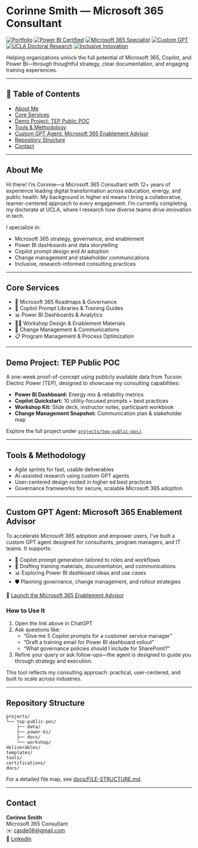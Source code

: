 # Corinne Smith — Microsoft 365 Consultant

[![Portfolio](https://img.shields.io/badge/Portfolio-Consulting%20Projects-blue)](https://github.com/csmith3051/m365-consulting-portfolio)
[![Power BI Certified](https://img.shields.io/badge/Power%20BI-DataCamp%20Certified-green)](https://www.datacamp.com)
[![Microsoft 365 Specialist](https://img.shields.io/badge/Microsoft%20365-Specialist-orange)](https://learn.microsoft.com)
[![Custom GPT](https://img.shields.io/badge/Custom%20GPT-M365%20Enablement%20Advisor-blueviolet)](https://chatgpt.com/g/g-689d345b71d0819184d2fa9c40af85d5-microsoft-365-strategy-advisor)
[![UCLA Doctoral Research](https://img.shields.io/badge/UCLA-Ed.D.%20Candidate-lightgrey)](https://www.ucla.edu)
[![Inclusive Innovation](https://img.shields.io/badge/Approach-Inclusive%20%26%20Research--Driven-purple)](#)

Helping organizations unlock the full potential of Microsoft 365, Copilot, and Power BI—through thoughtful strategy, clear documentation, and engaging training experiences.

---

## 📖 Table of Contents

- [About Me](#about-me)  
- [Core Services](#core-services)  
- [Demo Project: TEP Public POC](#demo-project-tep-public-poc)  
- [Tools & Methodology](#tools--methodology)  
- [Custom GPT Agent: Microsoft 365 Enablement Advisor](#custom-gpt-agent-microsoft-365-enablement-advisor)
- [Repository Structure](#repository-structure)  
- [Contact](#contact)  

---

## About Me

Hi there! I’m Corinne—a Microsoft 365 Consultant with 12+ years of experience leading digital transformation across education, energy, and public health. My background in higher ed means I bring a collaborative, learner-centered approach to every engagement. I’m currently completing my doctorate at UCLA, where I research how diverse teams drive innovation in tech.

I specialize in:
- Microsoft 365 strategy, governance, and enablement  
- Power BI dashboards and data storytelling  
- Copilot prompt design and AI adoption  
- Change management and stakeholder communications  
- Inclusive, research-informed consulting practices  

---

## Core Services

- 🧭 Microsoft 365 Roadmaps & Governance  
- 🤖 Copilot Prompt Libraries & Training Guides  
- 📊 Power BI Dashboards & Analytics  
- 🧑‍🏫 Workshop Design & Enablement Materials  
- 🔄 Change Management & Communications  
- 📋 Program Management & Process Optimization  

---

## Demo Project: TEP Public POC

A one-week proof-of-concept using publicly available data from Tucson Electric Power (TEP), designed to showcase my consulting capabilities:

- **Power BI Dashboard:** Energy mix & reliability metrics  
- **Copilot Quickstart:** 10 utility-focused prompts + best practices  
- **Workshop Kit:** Slide deck, instructor notes, participant workbook  
- **Change Management Snapshot:** Communication plan & stakeholder map  

Explore the full project under [`projects/tep-public-poc/`](projects/tep-public-poc).

---

## Tools & Methodology

- Agile sprints for fast, usable deliverables  
- AI-assisted research using custom GPT agents  
- User-centered design rooted in higher ed best practices  
- Governance frameworks for secure, scalable Microsoft 365 adoption  

---

## Custom GPT Agent: Microsoft 365 Enablement Advisor

To accelerate Microsoft 365 adoption and empower users, I’ve built a custom GPT agent designed for consultants, program managers, and IT teams. It supports:

- 🧩 Copilot prompt generation tailored to roles and workflows  
- 📄 Drafting training materials, documentation, and communications  
- 📊 Exploring Power BI dashboard ideas and use cases  
- 🛡️ Planning governance, change management, and rollout strategies  

🔗 [Launch the Microsoft 365 Enablement Advisor](https://chatgpt.com/g/g-689d345b71d0819184d2fa9c40af85d5-microsoft-365-strategy-advisor)

### How to Use It

1. Open the link above in ChatGPT  
2. Ask questions like:  
   - “Give me 5 Copilot prompts for a customer service manager”  
   - “Draft a training email for Power BI dashboard rollout”  
   - “What governance policies should I include for SharePoint?”  
3. Refine your query or ask follow-ups—the agent is designed to guide you through strategy and execution.

This tool reflects my consulting approach: practical, user-centered, and built to scale across industries.

---

## Repository Structure

```
projects/
└── tep-public-poc/
    ├── data/
    ├── power-bi/
    ├── docs/
    └── workshop/
deliverables/
templates/
tools/
certifications/
docs/
```

For a detailed file map, see [docs/FILE-STRUCTURE.md](docs/FILE-STRUCTURE.md).

---

## Contact

**Corinne Smith**  
Microsoft 365 Consultant  
✉️ casde06@gmail.com  
🔗 [LinkedIn](https://linkedin.com/in/csmithca)

